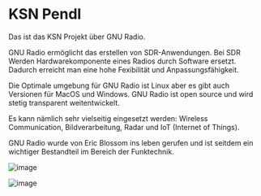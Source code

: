 # KSN Pendl

Das ist das KSN Projekt über GNU Radio.

GNU Radio ermöglicht das erstellen von SDR-Anwendungen. Bei SDR Werden Hardwarekomponente eines Radios durch Software ersetzt. Dadurch erreicht man eine hohe Fexibilität und Anpassungsfähigkeit. 

Die Optimale umgebung für GNU Radio ist Linux aber es gibt auch Versionen für MacOS und Windows. GNU Radio ist open source und wird stetig transparent weitentwickelt.

Es kann nämlich sehr vielseitig eingesetzt werden: Wireless Communication, Bildverarbeitung, Radar und IoT (Internet of Things).

GNU Radio wurde von Eric Blossom ins leben gerufen und ist seitdem ein wichtiger Bestandteil im Bereich der Funktechnik.



![image](https://github.com/pxatx/KSN/assets/133774507/5b7627f8-ec76-44bc-8904-9a3ef4fca81c)



![image](https://github.com/pxatx/KSN/assets/133774507/b08c8ce3-513b-4c8c-9b22-adc762a65821)


